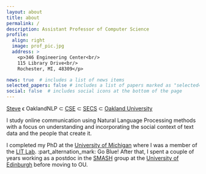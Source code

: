 ```yaml
---
layout: about
title: about
permalink: /
description: Assistant Professor of Computer Science
profile:
  align: right
  image: prof_pic.jpg
  address: >
    <p>346 Engineering Center<br/>
    115 Library Drive<br/>
    Rochester, MI, 48309</p>

news: true  # includes a list of news items
selected_papers: false # includes a list of papers marked as "selected={true}"
social: false  # includes social icons at the bottom of the page
---
```


<p>
<a href="https://steverw.com">Steve</a> ϵ OaklandNLP &sub; <a href="https://oakland.edu/secs/departments/cse/" target="_blank">CSE</a> &sub; <a href="https://oakland.edu/secs/" target="_blank">SECS</a> &sub; <a href="https://oakland.edu/" target="_blank">Oakland University</a>
</p>

<p>

I study online communication using Natural Language Processing methods with a focus on understanding and incorporating the social context of text data and the people that create it.
<!--I've used computational methods to study how language use is related to things like personal values, everyday activities, optimism, mental health, cultural background, and city size.
The informal nature of many online social interactions also requires NLP systems to deal with a variety of interesting linguistic phenomena, and so I have also worked on approaches to model things like sarcasm, humor, offensive language, references to people, and emojis.
I'm also highly interested in the ethical implications and societal impact of AI/NLP technology and AI/NLP education. -->
</p>
<p>
                    I completed my PhD at the <a href="https://umich.edu" target="_blank">University of Michigan</a> where I was a member of the <a href="http://lit.eecs.umich.edu/" target="_blank">LIT Lab</a>. :part_alternation_mark: Go Blue!
                    After that, I spent a couple of years working as a postdoc in the <a href="http://smash.inf.ed.ac.uk/" target="_blank">SMASH</a> group at the <a href="https://www.ed.ac.uk/" target="_blank">University of Edinburgh</a> before moving to OU.
 </p>
